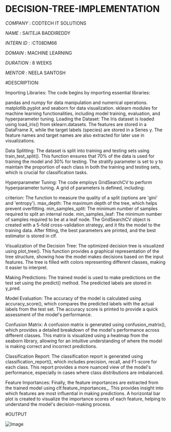 # DECISION-TREE-IMPLEMENTATION

*COMPANY* : CODTECH  IT SOLUTIONS

*NAME* : SAITEJA BADDIREDDY

*INTERN ID* : :CT08DM66

*DOMAIN* : MACHINE LEARNING

*DURATION* : 8 WEEKS

*MENTOR* : NEELA SANTOSH

#DESCRIPTION:

Importing Libraries: The code begins by importing essential libraries:

pandas and numpy for data manipulation and numerical operations.
matplotlib.pyplot and seaborn for data visualization.
sklearn modules for machine learning functionalities, including model training, evaluation, and hyperparameter tuning.
Loading the Dataset: The Iris dataset is loaded using load_iris() from sklearn.datasets. The features are stored in a DataFrame X, while the target labels (species) are stored in a Series y. The feature names and target names are also extracted for later use in visualizations.

Data Splitting: The dataset is split into training and testing sets using train_test_split(). This function ensures that 70% of the data is used for training the model and 30% for testing. The stratify parameter is set to y to maintain the proportion of each class in both the training and testing sets, which is crucial for classification tasks.

Hyperparameter Tuning: The code employs GridSearchCV to perform hyperparameter tuning. A grid of parameters is defined, including:

criterion: The function to measure the quality of a split (options are 'gini' and 'entropy').
max_depth: The maximum depth of the tree, which helps prevent overfitting.
min_samples_split: The minimum number of samples required to split an internal node.
min_samples_leaf: The minimum number of samples required to be at a leaf node.
The GridSearchCV object is created with a 5-fold cross-validation strategy, and it fits the model to the training data. After fitting, the best parameters are printed, and the best estimator is stored in clf.

Visualization of the Decision Tree: The optimized decision tree is visualized using plot_tree(). This function provides a graphical representation of the tree structure, showing how the model makes decisions based on the input features. The tree is filled with colors representing different classes, making it easier to interpret.

Making Predictions: The trained model is used to make predictions on the test set using the predict() method. The predicted labels are stored in y_pred.

Model Evaluation: The accuracy of the model is calculated using accuracy_score(), which compares the predicted labels with the actual labels from the test set. The accuracy score is printed to provide a quick assessment of the model's performance.

Confusion Matrix: A confusion matrix is generated using confusion_matrix(), which provides a detailed breakdown of the model's performance across different classes. This matrix is visualized using a heatmap from the seaborn library, allowing for an intuitive understanding of where the model is making correct and incorrect predictions.

Classification Report: The classification report is generated using classification_report(), which includes precision, recall, and F1-score for each class. This report provides a more nuanced view of the model's performance, especially in cases where class distributions are imbalanced.

Feature Importances: Finally, the feature importances are extracted from the trained model using clf.feature_importances_. This provides insight into which features are most influential in making predictions. A horizontal bar plot is created to visualize the importance scores of each feature, helping to understand the model's decision-making process.


#OUTPUT

![Image](https://github.com/user-attachments/assets/3590b62c-6c16-4d93-9c32-028e3db31961)
